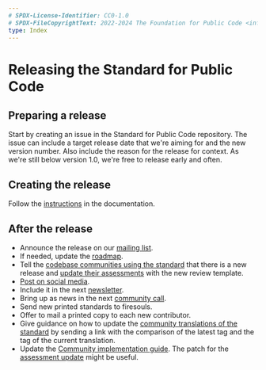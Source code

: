 ```yaml
---
# SPDX-License-Identifier: CC0-1.0
# SPDX-FileCopyrightText: 2022-2024 The Foundation for Public Code <info@publiccode.net>
type: Index
---
```


# Releasing the Standard for Public Code

## Preparing a release

Start by creating an issue in the Standard for Public Code repository.
The issue can include a target release date that we're aiming for and the new version number.
Also include the reason for the release for context.
As we're still below version 1.0, we're free to release early and often.

## Creating the release

Follow the [instructions](https://github.com/publiccodenet/standard/blob/develop/docs/releasing.md) in the documentation.

## After the release

* Announce the release on our [mailing list](https://lists.publiccode.net/mailman/postorius/lists/standard.lists.publiccode.net/).
* If needed, update the [roadmap](https://github.com/publiccodenet/standard/blob/develop/docs/roadmap.md).
* Tell the [codebase communities using the standard](https://publiccode.net/codebases/) that there is a new release and [update their assessments](assessment-update.md) with the new review template.
* [Post on social media](../communication/how-to-post-to-social-media.md).
* Include it in the next [newsletter](../communication/sending-newsletters.md).
* Bring up as news in the next [community call](../community-calls/index.md).
* Send new printed standards to firesouls.
* Offer to mail a printed copy to each new contributor.
* Give guidance on how to update the [community translations of the standard](https://github.com/standard-for-public-code/community-translations-standard) by sending a link with the comparison of the latest tag and the tag of the current translation.
* Update the [Community implementation guide](https://github.com/standard-for-public-code/community-implementation-guide-standard). The patch for the [assessment update](assessment-update.md) might be useful.
